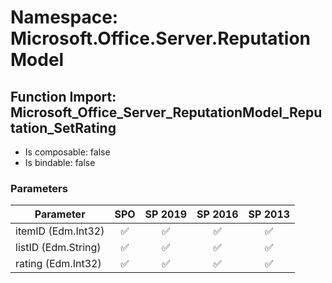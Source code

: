 # Namespace: Microsoft.Office.Server.ReputationModel

## Function Import: Microsoft_Office_Server_ReputationModel_Reputation_SetRating

- Is composable: false
- Is bindable: false

### Parameters

Parameter | SPO | SP 2019 | SP 2016 | SP 2013
----------|:---:|:-------:|:-------:|:-------:
itemID (Edm.Int32) | ✅ | ✅ | ✅ | ✅
listID (Edm.String) | ✅ | ✅ | ✅ | ✅
rating (Edm.Int32) | ✅ | ✅ | ✅ | ✅
